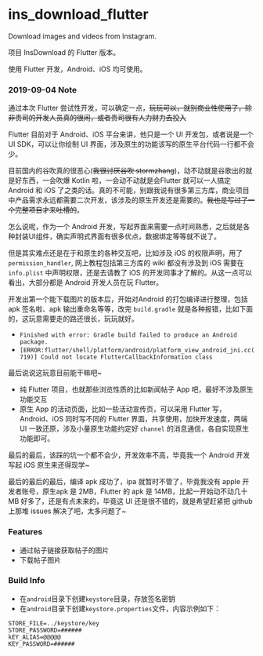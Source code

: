# ins_download_flutter

Download images and videos from Instagram.

项目 InsDownload 的 Flutter 版本。

使用 Flutter 开发，Android、iOS 均可使用。

### 2019-09-04 Note

通过本次 Flutter 尝试性开发，可以确定一点，~~玩玩可以，就别商业性使用了，除非贵司的开发人员真的很闲，或者贵司很有人力财力去投入~~

Flutter 目前对于 Android、iOS 平台来讲，他只是一个 UI 开发包，或者说是一个 UI SDK，可以让你绘制 UI 界面，涉及原生的功能该写的原生平台代码一行都不会少。

目前国内的谷吹真的很恶心(~~我很讨厌谷吹
stormzhang~~)，动不动就是谷歌出的就是好东西，一会吹爆 Kotlin 啦，一会动不动就是会Flutter 就可以一人搞定 Android 和 iOS 了之类的话。真的不可能，别跟我说有很多第三方库，商业项目中产品需求永远都需要二次开发，该涉及的原生开发还是需要的。~~我也是写过了一个完整项目才来吐槽的~~。

怎么说呢，作为一个 Android 开发，写起界面来需要一点时间熟悉，之后就是各种封装UI组件，确实声明式界面有很多优点，数据绑定等等就不说了。

但是其实难点还是在于和原生的各种交互吧，比如涉及 iOS 的权限声明，用了 `permission_handler`, 网上教程包括第三方库的 wiki 都没有涉及到 iOS 需要在 `info.plist` 中声明权限，还是去请教了 iOS 的开发同事才了解的。从这一点可以看出，大部分都是 Android 开发人员在玩 Flutter。

开发出第一个能下载图片的版本后，开始对Android 的打包编译进行整理，包括 apk 签名啦、apk 输出重命名等等，改完 `build.gradle`
就是各种报错，比如下面的，这玩意需要走的路还很长，玩玩就好。

- `Finished with error: Gradle build failed to produce an Android
  package.`
- `[ERROR:flutter/shell/platform/android/platform_view_android_jni.cc(719)]
  Could not locate FlutterCallbackInformation class`

最后说说这玩意目前能干嘛吧~

- 纯 Flutter 项目，也就那些浏览性质的比如新闻帖子 App 吧，最好不涉及原生功能交互
- 原生 App 的活动页面，比如一些活动宣传页，可以采用 Flutter 写，Android、iOS 同时写不同的 Flutter 界面，共享使用，加快开发速度，两端 UI 一致还原，涉及小量原生功能约定好 `channel` 的消息通信，各自实现原生功能即可。

最后的最后，该踩的坑一个都不会少，开发效率不高，毕竟我一个 Android 开发写起 iOS
原生来还得现学~

最后的最后的最后，编译 apk 成功了，ipa 就暂时不管了，毕竟我没有 apple 开发者账号，原生apk 是 2MB，Flutter 的 apk 是 14MB，比起一开始动不动几十 MB 好多了，还是有点未来的，毕竟这 UI 还是很不错的，就是希望赶紧把 github 上那堆 issues 解决了吧，太多问题了~

### Features

- 通过帖子链接获取帖子的图片
- 下载帖子图片

### Build Info

- 在`android`目录下创建`keystore`目录，存放签名密钥
- 在`android`目录下创建`keystore.properties`文件，内容示例如下：

```
STORE_FILE=../keystore/key
STORE_PASSWORD=######
kEY_ALIAS=@@@@@
KEY_PASSWORD=######
```
